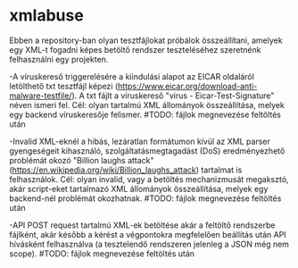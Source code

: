 # xmlabuse

Ebben a repository-ban olyan tesztfájlokat próbálok összeállítani, amelyek egy XML-t fogadni képes betöltő rendszer teszteléséhez szeretnénk felhasználni egy projekten.

-A víruskereső triggerelésére a kiindulási alapot az EICAR oldaláról letölthető txt tesztfájl képezi (https://www.eicar.org/download-anti-malware-testfile/).
A txt fájlt a víruskereső "virus - Eicar-Test-Signature" néven ismeri fel.
Cél: olyan tartalmú XML állományok összeállítása, melyek egy backend víruskeresője felismer.
#TODO: fájlok megnevezése feltöltés után

-Invalid XML-eknél a hibás, lezáratlan formátumon kívül az XML parser gyengeségeit kihasználó, szolgáltatásmegtagadást (DoS) eredményezhető problémát okozó "Billion laughs attack" (https://en.wikipedia.org/wiki/Billion_laughs_attack) tartalmat is felhasználok.
Cél: olyan invalid, vagy a betöltés mechanizmusát megaksztó, akár script-eket tartalmazó XML állományok összeállítása, melyek egy backend-nél problémát okozhatnak.
#TODO: fájlok megnevezése feltöltés után

-API POST request tartalmú XML-ek betöltése akár a feltöltő rendszerbe fájlként, akár később a kérést a végpontokra megfelelően beállítás után API hívásként felhasználva (a tesztelendő rendszeren jelenleg a JSON még nem scope).
#TODO: fájlok megnevezése feltöltés után
